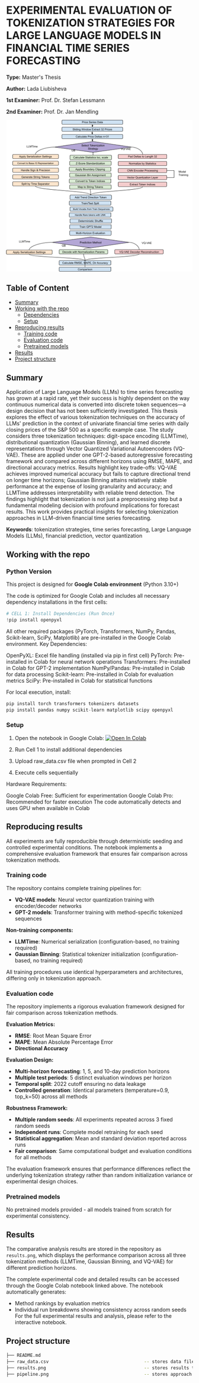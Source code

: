 # EXPERIMENTAL EVALUATION OF TOKENIZATION STRATEGIES FOR LARGE LANGUAGE MODELS IN FINANCIAL TIME SERIES FORECASTING 

**Type:** Master's Thesis

**Author:** Lada Liubisheva

**1st Examiner:** Prof. Dr. Stefan Lessmann

**2nd Examiner:** Prof. Dr. Jan Mendling

![pipeline](/pipeline.png)

## Table of Content

- [Summary](#summary)
- [Working with the repo](#Working-with-the-repo)
    - [Dependencies](#Dependencies)
    - [Setup](#Setup)
- [Reproducing results](#Reproducing-results)
    - [Training code](#Training-code)
    - [Evaluation code](#Evaluation-code)
    - [Pretrained models](#Pretrained-models)
- [Results](#Results)
- [Project structure](-Project-structure)

## Summary

Application of Large Language Models (LLMs) to time series forecasting has grown at a rapid rate, yet their success is highly dependent on the way continuous numerical data is converted into discrete token sequences—a design decision that has not been sufficiently investigated. This thesis explores the effect of various tokenization techniques on the accuracy of LLMs' prediction in the context of univariate financial time series with daily closing prices of the S&P 500 as a specific example case. The study considers three tokenization techniques: digit-space encoding (LLMTime), distributional quantization (Gaussian Binning), and learned discrete representations through Vector Quantized Variational Autoencoders (VQ-VAE). These are applied under one GPT-2-based autoregressive forecasting framework and compared across different horizons using RMSE, MAPE, and directional accuracy metrics. 
Results highlight key trade-offs: VQ-VAE achieves improved numerical accuracy but fails to capture directional trend on longer time horizons; Gaussian Binning attains relatively stable performance at the expense of losing granularity and accuracy; and LLMTime addresses interpretability with reliable trend detection. The findings highlight that tokenization is not just a preprocessing step but a fundamental modeling decision with profound implications for forecast results. This work provides practical insights for selecting tokenization approaches in LLM-driven financial time series forecasting. 


**Keywords**: tokenization strategies, time series forecasting, Large Language Models (LLMs), financial prediction, vector quantization


## Working with the repo

### Python Version
This project is designed for **Google Colab environment** (Python 3.10+)

The code is optimized for Google Colab and includes all necessary dependency installations in the first cells:
```python
# CELL 1: Install Dependencies (Run Once)
!pip install openpyxl
```

All other required packages (PyTorch, Transformers, NumPy, Pandas, Scikit-learn, SciPy, Matplotlib) are pre-installed in the Google Colab environment.
Key Dependencies:

OpenPyXL: Excel file handling (installed via pip in first cell)
PyTorch: Pre-installed in Colab for neural network operations
Transformers: Pre-installed in Colab for GPT-2 implementation
NumPy/Pandas: Pre-installed in Colab for data processing
Scikit-learn: Pre-installed in Colab for evaluation metrics
SciPy: Pre-installed in Colab for statistical functions

For local execution, install:
```python
pip install torch transformers tokenizers datasets
pip install pandas numpy scikit-learn matplotlib scipy openpyxl
```
### Setup

1. Open the notebook in Google Colab:
[![Open In Colab](https://colab.research.google.com/assets/colab-badge.svg)](https://colab.research.google.com/drive/1Hug5-Zz2sMHq0vONGFTWEfJQ2jMareCa?usp=sharing)

2. Run Cell 1 to install additional dependencies
3. Upload raw_data.csv file when prompted in Cell 2
4. Execute cells sequentially

Hardware Requirements:

Google Colab Free: Sufficient for experimentation
Google Colab Pro: Recommended for faster execution 
The code automatically detects and uses GPU when available in Colab

## Reproducing results
All experiments are fully reproducible through deterministic seeding and controlled experimental conditions. The notebook implements a comprehensive evaluation framework that ensures fair comparison across tokenization methods.

### Training code

The repository contains complete training pipelines for:
- **VQ-VAE models**: Neural vector quantization training with encoder/decoder networks
- **GPT-2 models**: Transformer training with method-specific tokenized sequences

**Non-training components:**
- **LLMTime**: Numerical serialization (configuration-based, no training required)
- **Gaussian Binning**: Statistical tokenizer initialization (configuration-based, no training required)

All training procedures use identical hyperparameters and architectures, differing only in tokenization approach.

### Evaluation code
The repository implements a rigorous evaluation framework designed for fair comparison across tokenization methods.

**Evaluation Metrics:**
- **RMSE**: Root Mean Square Error 
- **MAPE**: Mean Absolute Percentage Error  
- **Directional Accuracy**

**Evaluation Design:**
- **Multi-horizon forecasting**: 1, 5, and 10-day prediction horizons
- **Multiple test periods**: 5 distinct evaluation windows per horizon
- **Temporal split**: 2022 cutoff ensuring no data leakage
- **Controlled generation**: Identical parameters (temperature=0.9, top_k=50) across all methods

**Robustness Framework:**
- **Multiple random seeds**: All experiments repeated across 3 fixed random seeds
- **Independent runs**: Complete model retraining for each seed
- **Statistical aggregation**: Mean and standard deviation reported across runs
- **Fair comparison**: Same computational budget and evaluation conditions for all methods

The evaluation framework ensures that performance differences reflect the underlying tokenization strategy rather than random initialization variance or experimental design choices.

### Pretrained models

No pretrained models provided - all models trained from scratch for experimental consistency.

## Results
The comparative analysis results are stored in the repository as `results.png`, which displays the performance comparison across all three tokenization methods (LLMTime, Gaussian Binning, and VQ-VAE) for different prediction horizons.

The complete experimental code and detailed results can be accessed through the Google Colab notebook linked above. The notebook automatically generates:
- Method rankings by evaluation metrics
- Individual run breakdowns showing consistency across random seeds
For the full experimental results and analysis, please refer to the interactive notebook.

## Project structure

```bash
├── README.md
├── raw_data.csv                                    -- stores data file 
├── results.png                                     -- stores results table
├── pipeline.png                                    -- stores approach illustration              
```
